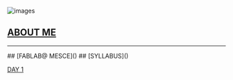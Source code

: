 ![images](https://user-images.githubusercontent.com/32714429/31784823-eaafc810-b4b7-11e7-8efe-92d4b79a5547.png)







## [ABOUT ME](http://aleesham16.github.io/aboutme)
<hr>
## [FABLAB@ MESCE]()
## [SYLLABUS]()






[DAY 1](http://)



